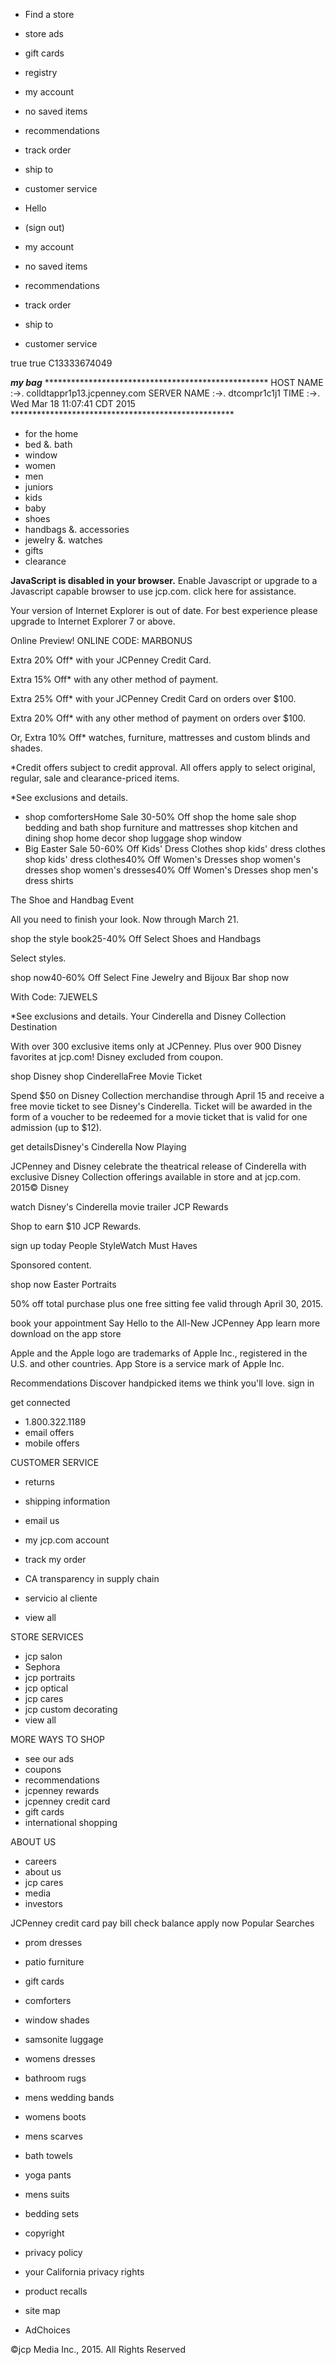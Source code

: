 *   Find a store
*   store ads
*   gift cards
*   registry

*   my account
*   no saved items
*   recommendations
*   track order
*   ship to

*   customer service
    

*   Hello  
*   (sign out)
    
*   my account

*   no saved items
*   recommendations
*   track order
*   ship to

*   customer service
    

true true C13333674049

_**my bag**_ \*\*\*\*\*\*\*\*\*\*\*\*\*\*\*\*\*\*\*\*\*\*\*\*\*\*\*\*\*\*\*\*\*\*\*\*\*\*\*\*\*\*\*\*\*\*\*\*\*\*\* HOST NAME :->. colldtappr1p13.jcpenney.com SERVER NAME :->. dtcompr1c1j1 TIME :->. Wed Mar 18 11:07:41 CDT 2015 \*\*\*\*\*\*\*\*\*\*\*\*\*\*\*\*\*\*\*\*\*\*\*\*\*\*\*\*\*\*\*\*\*\*\*\*\*\*\*\*\*\*\*\*\*\*\*\*\*\*\*

*   for the home
*   bed &. bath
*   window
*   women
*   men
*   juniors
*   kids
*   baby
*   shoes
*   handbags &. accessories
*   jewelry &. watches
*   gifts
*   clearance

**JavaScript is disabled in your browser.** Enable Javascript or upgrade to a Javascript capable browser to use jcp.com. click here for assistance.

Your version of Internet Explorer is out of date. For best experience please upgrade to Internet Explorer 7 or above.

Online Preview! ONLINE CODE: MARBONUS

Extra 20% Off\* with your JCPenney Credit Card.

Extra 15% Off\* with any other method of payment.

Extra 25% Off\* with your JCPenney Credit Card on orders over $100.

Extra 20% Off\* with any other method of payment on orders over $100.

Or, Extra 10% Off\* watches, furniture, mattresses and custom blinds and shades.

\*Credit offers subject to credit approval. All offers apply to select original, regular, sale and clearance-priced items.

\*See exclusions and details.

*   shop comfortersHome Sale 30-50% Off shop the home sale shop bedding and bath shop furniture and mattresses shop kitchen and dining shop home decor shop luggage shop window
*   Big Easter Sale 50-60% Off Kids' Dress Clothes shop kids' dress clothes shop kids' dress clothes40% Off Women's Dresses shop women's dresses shop women's dresses40% Off Women's Dresses shop men's dress shirts

The Shoe and Handbag Event

All you need to finish your look. Now through March 21.

shop the style book25-40% Off Select Shoes and Handbags

Select styles.

shop now40-60% Off Select Fine Jewelry and Bijoux Bar shop now

With Code: 7JEWELS

\*See exclusions and details. Your Cinderella and Disney Collection Destination

With over 300 exclusive items only at JCPenney. Plus over 900 Disney favorites at jcp.com! Disney excluded from coupon.

shop Disney shop CinderellaFree Movie Ticket

Spend $50 on Disney Collection merchandise through April 15 and receive a free movie ticket to see Disney's Cinderella. Ticket will be awarded in the form of a voucher to be redeemed for a movie ticket that is valid for one admission (up to $12).

get detailsDisney's Cinderella Now Playing

JCPenney and Disney celebrate the theatrical release of Cinderella with exclusive Disney Collection offerings available in store and at jcp.com. 2015© Disney

watch Disney's Cinderella movie trailer JCP Rewards

Shop to earn $10 JCP Rewards.

sign up today People StyleWatch Must Haves

Sponsored content.

shop now Easter Portraits

50% off total purchase plus one free sitting fee valid through April 30, 2015.

book your appointment Say Hello to the All-New JCPenney App learn more download on the app store

Apple and the Apple logo are trademarks of Apple Inc., registered in the U.S. and other countries. App Store is a service mark of Apple Inc.

Recommendations Discover handpicked items we think you'll love. sign in

get connected

*   1.800.322.1189
*   email offers
*   mobile offers

CUSTOMER SERVICE

*   returns
*   shipping information
*   email us
*   my jcp.com account
*   track my order
*   CA transparency in supply chain

*   servicio al cliente
*   view all

STORE SERVICES

*   jcp salon
*   Sephora
*   jcp portraits
*   jcp optical
*   jcp cares
*   jcp custom decorating
*   view all

MORE WAYS TO SHOP

*   see our ads
*   coupons
*   recommendations
*   jcpenney rewards
*   jcpenney credit card
*   gift cards
*   international shopping

ABOUT US

*   careers
*   about us
*   jcp cares
*   media
*   investors

JCPenney credit card pay bill check balance apply now Popular Searches

*   prom dresses
*   patio furniture
*   gift cards
*   comforters
*   window shades
*   samsonite luggage
*   womens dresses
*   bathroom rugs
*   mens wedding bands
*   womens boots
*   mens scarves
*   bath towels
*   yoga pants
*   mens suits
*   bedding sets

*   copyright
*   privacy policy
*   your California privacy rights
*   product recalls
*   site map
*   AdChoices

©jcp Media Inc., 2015. All Rights Reserved